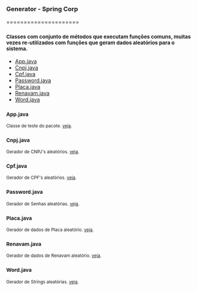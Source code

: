### Generator - Spring Corp
=====================
### <sub>Classes com conjunto de métodos que executam funções comuns, muitas vezes re-utilizados com funções que geram dados aleatórios para o sistema.</sub>

- [App.java](#app.java)
- [Cnpj.java](#cnpj.java)
- [Cpf.java](#cpf.java)
- [Password.java](#password.java)
- [Placa.java](#placa.java)
- [Renavam.java](#renavam.java)
- [Word.java](#word.java)


### <sub>App.java</sub>
<sub>Classe de teste do pacote. [veja](https://github.com/albertocerqueira/java-framework/blob/master/framework/src/main/java/br/com/java/framework/generator/App.java "veja").</sub>

### <sub>Cnpj.java</sub>
<sub>Gerador de CNPJ's aleatórios. [veja](https://github.com/albertocerqueira/java-framework/blob/master/framework/src/main/java/br/com/java/framework/generator/Cnpj.java "veja").</sub>

### <sub>Cpf.java</sub>
<sub>Gerador de CPF's aleatórios. [veja](https://github.com/albertocerqueira/java-framework/blob/master/framework/src/main/java/br/com/java/framework/generator/Cpf.java "veja").</sub>

### <sub>Password.java</sub>
<sub>Gerador de Senhas aleatórias. [veja](https://github.com/albertocerqueira/java-framework/blob/master/framework/src/main/java/br/com/java/framework/generator/Password.java "veja").</sub>

### <sub>Placa.java</sub>
<sub>Gerador de dados de Placa aleatório. [veja](https://github.com/albertocerqueira/java-framework/blob/master/framework/src/main/java/br/com/java/framework/generator/Placa.java "veja").</sub>

### <sub>Renavam.java</sub>
<sub>Gerador de dados de Renavam aleatório. [veja](https://github.com/albertocerqueira/java-framework/blob/master/framework/src/main/java/br/com/java/framework/generator/Renavam.java "veja").</sub>

### <sub>Word.java</sub>
<sub>Gerador de Strings aleatórias. [veja](https://github.com/albertocerqueira/java-framework/blob/master/framework/src/main/java/br/com/java/framework/generator/Word.java "veja").</sub>